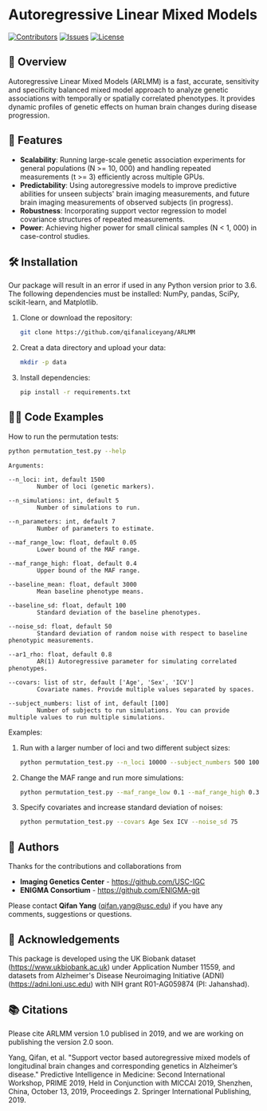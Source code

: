 # Autoregressive Linear Mixed Models 
[![Contributors](https://img.shields.io/github/contributors/qifanaliceyang/ARLMM)](https://github.com/qifanaliceyang/ARLMM/graphs/contributors) 
[![Issues](https://img.shields.io/github/issues/qifanaliceyang/ARLMM)](https://github.com/qifanaliceyang/ARLMM/issues)
[![License](https://img.shields.io/badge/license-MIT-blue.svg)](LICENSE)  
## 🚀 Overview


Autoregressive Linear Mixed Models (ARLMM) is a fast, accurate, sensitivity and specificity balanced mixed model approach to analyze genetic associations with temporally or spatially correlated phenotypes. It provides dynamic profiles of genetic effects on human brain changes during disease progression. 


## 🎯 Features
- **Scalability**: Running large-scale genetic association experiments for general populations (N >= 10, 000) and handling repeated measurements (t >= 3) efficiently across multiple GPUs. 
- **Predictability**: Using autoregressive models to improve predictive abilities for unseen subjects' brain imaging measurements, and future brain imaging measurements of observed subjects (in progress).
- **Robustness**: Incorporating support vector regression to model covariance structures of repeated measurements.
- **Power**: Achieving higher power for small clinical samples (N < 1, 000) in case-control studies. 

## 🛠️ Installation
Our package will result in an error if used in any Python version prior to 3.6. The following dependencies must be installed: NumPy, pandas, SciPy, scikit-learn, and Matplotlib.
1. Clone or download the repository:
   ```bash
   git clone https://github.com/qifanaliceyang/ARLMM
2. Creat a data directory and upload your data:
   ```bash
   mkdir -p data
3. Install dependencies:
   ```bash
   pip install -r requirements.txt

## 🧑‍💻 Code Examples
How to run the permutation tests:
   ```bash
   python permutation_test.py --help
   ```
```
Arguments:

--n_loci: int, default 1500
		Number of loci (genetic markers).
  
--n_simulations: int, default 5
		Number of simulations to run.
  
--n_parameters: int, default 7
		Number of parameters to estimate.
  
--maf_range_low: float, default 0.05
		Lower bound of the MAF range.
  
--maf_range_high: float, default 0.4
		Upper bound of the MAF range.
  
--baseline_mean: float, default 3000
		Mean baseline phenotype means.
  
--baseline_sd: float, default 100
		Standard deviation of the baseline phenotypes.
  
--noise_sd: float, default 50
		Standard deviation of random noise with respect to baseline phenotypic measurements.
  
--ar1_rho: float, default 0.8
		AR(1) Autoregressive parameter for simulating correlated phenotypes.
  
--covars: list of str, default ['Age', 'Sex', 'ICV']
		Covariate names. Provide multiple values separated by spaces.
  
--subject_numbers: list of int, default [100]
		Number of subjects to run simulations. You can provide multiple values to run multiple simulations.
```
Examples:
1. Run with a larger number of loci and two different subject sizes:
   ```bash
   python permutation_test.py --n_loci 10000 --subject_numbers 500 1000
2. Change the MAF range and run more simulations:
   ```bash
   python permutation_test.py --maf_range_low 0.1 --maf_range_high 0.35 --n_simulations 1000
3. Specify covariates and increase standard deviation of noises:
   ```bash
   python permutation_test.py --covars Age Sex ICV --noise_sd 75


## 👥 Authors
Thanks for the contributions and collaborations from 
- **Imaging Genetics Center** - https://github.com/USC-IGC
- **ENIGMA Consortium** - https://github.com/ENIGMA-git

Please contact **Qifan Yang** (qifan.yang@usc.edu) if you have any comments, suggestions or questions.

## 🌟 Acknowledgements
This package is developed using the UK Biobank dataset (https://www.ukbiobank.ac.uk) under Application Number 11559, and datasets from Alzheimer's Disease Neuroimaging Initiative (ADNI) (https://adni.loni.usc.edu) with NIH grant R01-AG059874 (PI: Jahanshad).

## 📚 Citations
Please cite ARLMM version 1.0 publised in 2019, and we are working on publishing the version 2.0 soon.


Yang, Qifan, et al. "Support vector based autoregressive mixed models of longitudinal brain changes and corresponding genetics in Alzheimer’s disease." Predictive Intelligence in Medicine: Second International Workshop, PRIME 2019, Held in Conjunction with MICCAI 2019, Shenzhen, China, October 13, 2019, Proceedings 2. Springer International Publishing, 2019.
